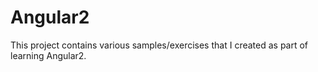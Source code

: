 Angular2
========

This project contains various samples/exercises that I created as part of learning Angular2.
